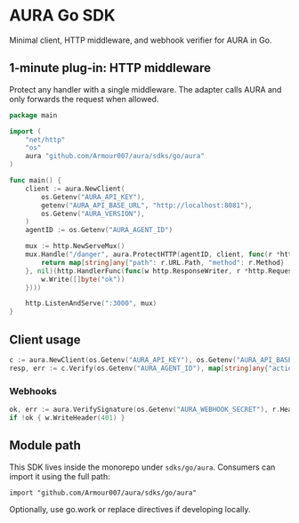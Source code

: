 # AURA Go SDK

Minimal client, HTTP middleware, and webhook verifier for AURA in Go.

## 1‑minute plug‑in: HTTP middleware

Protect any handler with a single middleware. The adapter calls AURA and only forwards the request when allowed.

```go
package main

import (
	"net/http"
	"os"
	aura "github.com/Armour007/aura/sdks/go/aura"
)

func main() {
	client := aura.NewClient(
		os.Getenv("AURA_API_KEY"),
		getenv("AURA_API_BASE_URL", "http://localhost:8081"),
		os.Getenv("AURA_VERSION"),
	)
	agentID := os.Getenv("AURA_AGENT_ID")

	mux := http.NewServeMux()
	mux.Handle("/danger", aura.ProtectHTTP(agentID, client, func(r *http.Request) any {
		return map[string]any{"path": r.URL.Path, "method": r.Method}
	}, nil)(http.HandlerFunc(func(w http.ResponseWriter, r *http.Request) {
		w.Write([]byte("ok"))
	})))

	http.ListenAndServe(":3000", mux)
}
```

## Client usage

```go
c := aura.NewClient(os.Getenv("AURA_API_KEY"), os.Getenv("AURA_API_BASE_URL"), os.Getenv("AURA_VERSION"))
resp, err := c.Verify(os.Getenv("AURA_AGENT_ID"), map[string]any{"action": "deploy:prod"})
```

### Webhooks

```go
ok, err := aura.VerifySignature(os.Getenv("AURA_WEBHOOK_SECRET"), r.Header.Get("AURA-Signature"), body, 0)
if !ok { w.WriteHeader(401) }
```

## Module path
This SDK lives inside the monorepo under `sdks/go/aura`. Consumers can import it using the full path:

```
import "github.com/Armour007/aura/sdks/go/aura"
```

Optionally, use go.work or replace directives if developing locally.
